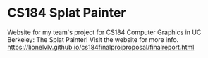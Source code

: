 # CS184 Splat Painter
Website for my team's project for CS184 Computer Graphics in UC Berkeley: The Splat Painter! Visit the website for more info.
https://lionelvlv.github.io/cs184finalprojproposal/finalreport.html
